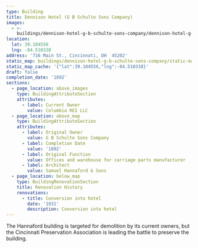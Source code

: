 ```yaml
---
type: Building
title: Dennison Hotel (G B Schulte Sons Company)
images:
  - >-
    buildings/dennison-hotel-g-b-schulte-sons-company/dennison-hotel-g-b-schulte-sons-company-0_u96ikd
location:
  lat: 39.104556
  lng: -84.510338
address: '716 Main St., Cincinnati, OH  45202'
static_map: buildings/dennison-hotel-g-b-schulte-sons-company/static-map_fjnzp0
static_map_cache: '{"lat":39.104556,"lng":-84.510338}'
draft: false
completion_date: '1892'
sections:
  - page_location: above_images
    type: BuildingAttributeSection
    attributes:
      - label: Current Owner
        value: Columbia REI LLC
  - page_location: above_map
    type: BuildingAttributeSection
    attributes:
      - label: Original Owner
        value: G B Schulte Sons Company
      - label: Completion Date
        value: '1892'
      - label: Original Function
        value: Offices and warehouse for carriage parts manufacturer
      - label: Architect
        value: Samuel Hannaford & Sons
  - page_location: below_map
    type: BuildingRenovationSection
    title: Renovation History
    renovations:
      - title: Conversion into hotel
        date: '1931'
        description: Conversion into hotel
---
```


The Hannaford building is targeted for demolition by its current owners, but the Cincinnati Preservation Association is leading the battle to preserve the building.
